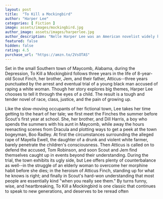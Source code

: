 ```yaml
---
layout: post
title:  "To Kill a Mockingbird"
author: "Harper Lee"
categories: [ Fiction ]
image: assets/images/mockingbird.jpg
author_image: assets/images/harperlee.jpg
author_description: "Nelle Harper Lee was an American novelist widely known for To Kill a Mockingbird, published in 1960. Immediately successful, it won the 1961 Pulitzer Prize and has become a classic of modern American literature."
featured: false
hidden: false
rating: 4.5
purchase_url: "https://amzn.to/2VsOTAS"
---
```

Set in the small Southern town of Maycomb, Alabama, during the Depression, To Kill a Mockingbird follows three years in the life of 8-year-old Scout Finch, her brother, Jem, and their father, Atticus--three years punctuated by the arrest and eventual trial of a young black man accused of raping a white woman. Though her story explores big themes, Harper Lee chooses to tell it through the eyes of a child. The result is a tough and tender novel of race, class, justice, and the pain of growing up.

Like the slow-moving occupants of her fictional town, Lee takes her time getting to the heart of her tale; we first meet the Finches the summer before Scout's first year at school. She, her brother, and Dill Harris, a boy who spends the summers with his aunt in Maycomb, while away the hours reenacting scenes from Dracula and plotting ways to get a peek at the town bogeyman, Boo Radley. At first the circumstances surrounding the alleged rape of Mayella Ewell, the daughter of a drunk and violent white farmer, barely penetrate the children's consciousness. Then Atticus is called on to defend the accused, Tom Robinson, and soon Scout and Jem find themselves caught up in events beyond their understanding. During the trial, the town exhibits its ugly side, but Lee offers plenty of counterbalance as well--in the struggle of an elderly woman to overcome her morphine habit before she dies; in the heroism of Atticus Finch, standing up for what he knows is right; and finally in Scout's hard-won understanding that most people are essentially kind "when you really see them." By turns funny, wise, and heartbreaking, To Kill a Mockingbird is one classic that continues to speak to new generations, and deserves to be reread often